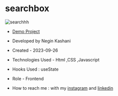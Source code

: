 # searchbox
![searchhh](https://github.com/NeginKashani/searchbox/assets/109550062/b7c9cdf0-81ce-4f70-b933-db60fbe00e9f)

- [Demo Project]()

- Developed by Negin Kashani

- Created - 2023-09-26

- Technologies Used - Html ,CSS ,Javascript

- Hooks Used : useState 

- Role - Frontend

- How to reach me : with my [instagram](https://instagram.com/negin_kashweb?igshid=NTc4MTIwNjQ2YQ==
) and [linkedin](https://www.linkedin.com/in/negin-kashani-567840b8)
